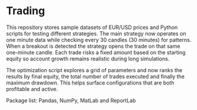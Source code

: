 # Trading

This repository stores sample datasets of EUR/USD prices and Python scripts for
testing different strategies. The main strategy now operates on one minute data
while checking every 30 candles (30 minutes) for patterns. When a breakout is
detected the strategy opens the trade on that same one-minute candle. Each trade
risks a fixed amount based on the starting equity so account growth remains
realistic during long simulations.

The optimization script explores a grid of parameters and now ranks the results
by final equity, the total number of trades executed and finally the maximum
drawdown. This helps surface configurations that are both profitable and
active.

Package list:
Pandas, NumPy, MatLab and ReportLab



